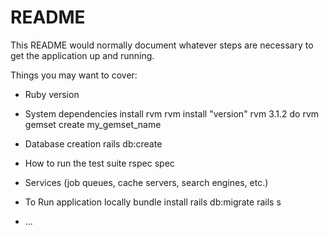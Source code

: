 # README

This README would normally document whatever steps are necessary to get the
application up and running.

Things you may want to cover:

* Ruby version

* System dependencies
  install rvm
   rvm install "version"
   rvm 3.1.2 do rvm gemset create my_gemset_name
* Database creation
  rails db:create
* How to run the test suite
  rspec spec
* Services (job queues, cache servers, search engines, etc.)

* To Run application locally
  bundle install
  rails db:migrate
  rails s

* ...
